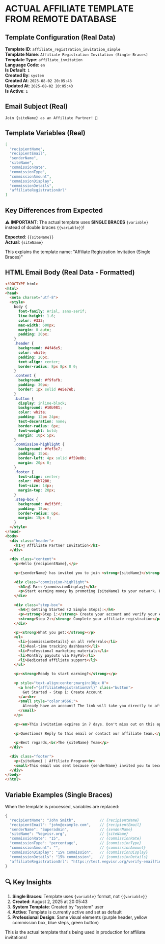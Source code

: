 # ACTUAL AFFILIATE TEMPLATE FROM REMOTE DATABASE

## Template Configuration (Real Data)

**Template ID**: `affiliate_registration_invitation_simple`  
**Template Name**: `Affiliate Registration Invitation (Single Braces)`  
**Template Type**: `affiliate_invitation`  
**Language Code**: `en`  
**Is Default**: `1`  
**Created By**: `system`  
**Created At**: `2025-08-02 20:05:43`  
**Updated At**: `2025-08-02 20:05:43`  
**Is Active**: `1`  

## Email Subject (Real)
```
Join {siteName} as an Affiliate Partner! 🚀
```

## Template Variables (Real)
```json
[
  "recipientName", 
  "recipientEmail", 
  "senderName", 
  "siteName", 
  "commissionRate", 
  "commissionType", 
  "commissionAmount", 
  "commissionDisplay", 
  "commissionDetails", 
  "affiliateRegistrationUrl"
]
```

## Key Differences from Expected

⚠️ **IMPORTANT**: The actual template uses **SINGLE BRACES** `{variable}` instead of double braces `{{variable}}`!

**Expected**: `{{siteName}}`  
**Actual**: `{siteName}`

This explains the template name: "Affiliate Registration Invitation (Single Braces)"

## HTML Email Body (Real Data - Formatted)

```html
<!DOCTYPE html>
<html>
<head>
  <meta charset="utf-8">
  <style>
    body {
      font-family: Arial, sans-serif;
      line-height: 1.6;
      color: #333;
      max-width: 600px;
      margin: 0 auto;
      padding: 20px;
    }
    .header {
      background: #4f46e5;
      color: white;
      padding: 20px;
      text-align: center;
      border-radius: 8px 8px 0 0;
    }
    .content {
      background: #f9fafb;
      padding: 30px;
      border: 1px solid #e5e7eb;
    }
    .button {
      display: inline-block;
      background: #10b981;
      color: white;
      padding: 12px 24px;
      text-decoration: none;
      border-radius: 6px;
      font-weight: bold;
      margin: 10px 5px;
    }
    .commission-highlight {
      background: #fef3c7;
      padding: 15px;
      border-left: 4px solid #f59e0b;
      margin: 20px 0;
    }
    .footer {
      text-align: center;
      color: #6b7280;
      font-size: 14px;
      margin-top: 20px;
    }
    .step-box {
      background: #e5f3ff;
      padding: 15px;
      border-radius: 6px;
      margin: 15px 0;
    }
  </style>
</head>
<body>
  <div class="header">
    <h1>🎯 Affiliate Partner Invitation</h1>
  </div>
  
  <div class="content">
    <p>Hello {recipientName},</p>
    
    <p>{senderName} has invited you to join <strong>{siteName}</strong> as an affiliate partner!</p>
    
    <div class="commission-highlight">
      <h3>💰 Earn {commissionDisplay}</h3>
      <p>Start earning money by promoting {siteName} to your network. Every successful referral puts money in your pocket!</p>
    </div>
    
    <div class="step-box">
      <h4>📝 Getting Started (2 Simple Steps):</h4>
      <p><strong>Step 1:</strong> Create your account and verify your email<br>
      <strong>Step 2:</strong> Complete your affiliate registration</p>
    </div>
    
    <p><strong>What you get:</strong></p>
    <ul>
      <li>{commissionDetails} on all referrals</li>
      <li>Real-time tracking dashboard</li>
      <li>Professional marketing materials</li>
      <li>Monthly payouts via PayPal</li>
      <li>Dedicated affiliate support</li>
    </ul>
    
    <p><strong>Ready to start earning?</strong></p>
    
    <p style="text-align:center;margin:30px 0">
      <a href="{affiliateRegistrationUrl}" class="button">
        Get Started - Step 1: Create Account
      </a><br>
      <small style="color:#666;">
        Already have an account? The link will take you directly to affiliate registration.
      </small>
    </p>
    
    <p><em>This invitation expires in 7 days. Don't miss out on this opportunity!</em></p>
    
    <p>Questions? Reply to this email or contact our affiliate team.</p>
    
    <p>Best regards,<br>The {siteName} Team</p>
  </div>
  
  <div class="footer">
    <p>{siteName} | Affiliate Program<br>
    <small>This email was sent because {senderName} invited you to become an affiliate partner.</small></p>
  </div>
</body>
</html>
```

## Variable Examples (Single Braces)

When the template is processed, variables are replaced:

```javascript
{
  "recipientName": "John Smith",           // {recipientName}
  "recipientEmail": "john@example.com",    // {recipientEmail}
  "senderName": "Superadmin",              // {senderName}
  "siteName": "Vegvisr.org",               // {siteName}
  "commissionRate": "15",                  // {commissionRate}
  "commissionType": "percentage",          // {commissionType}
  "commissionAmount": "",                  // {commissionAmount}
  "commissionDisplay": "15% Commission",   // {commissionDisplay}
  "commissionDetails": "15% commission",   // {commissionDetails}
  "affiliateRegistrationUrl": "https://test.vegvisr.org/verify-email?invitationtoken=invite_123..." // {affiliateRegistrationUrl}
}
```

## 🔍 Key Insights

1. **Single Braces**: Template uses `{variable}` format, not `{{variable}}`
2. **Created**: August 2, 2025 at 20:05:43
3. **System Template**: Created by "system" user
4. **Active**: Template is currently active and set as default
5. **Professional Design**: Same visual elements (purple header, yellow commission box, blue steps, green button)

This is the actual template that's being used in production for affiliate invitations!
